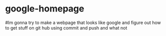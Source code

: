 # google-homepage

#Im gonna try to make a webpage that looks like google and figure out how to get stuff on git hub using commit and push and what not
